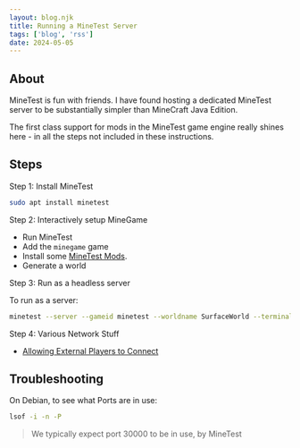 ```yaml
---
layout: blog.njk
title: Running a MineTest Server
tags: ['blog', 'rss']
date: 2024-05-05
---
```


## About

MineTest is fun with friends. I have found hosting a dedicated MineTest server to be substantially simpler than MineCraft Java Edition. 

The first class support for mods in the MineTest game engine really shines here - in all the steps not included in these instructions.

## Steps

Step 1: Install MineTest

```sh
sudo apt install minetest
```

Step 2: Interactively setup MineGame

- Run MineTest
- Add the `minegame` game
- Install some [MineTest Mods](/blog/minetest/mods/).
- Generate a world

Step  3: Run as a headless server

To run as a server:

```sh
minetest --server --gameid minetest --worldname SurfaceWorld --terminal
```

Step 4: Various Network Stuff

- [Allowing External Players to Connect](https://wiki.minetest.net/Setting_up_a_server#Allowing_external_players_to_connect)

## Troubleshooting

On Debian, to see what Ports are in use:

```sh
lsof -i -n -P
```

> We typically expect port 30000 to be in use, by MineTest
